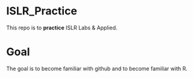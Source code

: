 # ISLR_Practice

This repo is to **practice** ISLR Labs & Applied.


# Goal
The goal is to become familiar with github and to become familiar with R.
